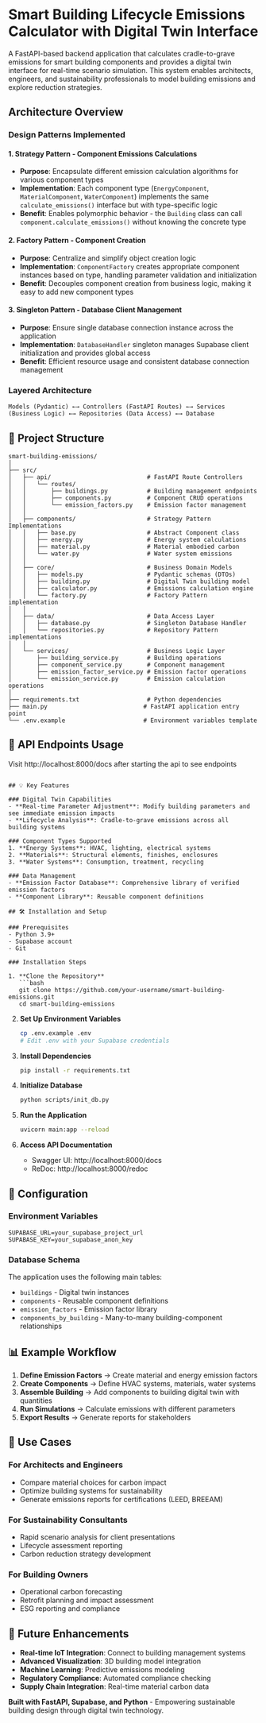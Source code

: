 # Smart Building Lifecycle Emissions Calculator with Digital Twin Interface

A FastAPI-based backend application that calculates cradle-to-grave emissions for smart building components and provides a digital twin interface for real-time scenario simulation. This system enables architects, engineers, and sustainability professionals to model building emissions and explore reduction strategies.

## Architecture Overview

### Design Patterns Implemented

#### 1. **Strategy Pattern** - Component Emissions Calculations
- **Purpose**: Encapsulate different emission calculation algorithms for various component types
- **Implementation**: Each component type (`EnergyComponent`, `MaterialComponent`, `WaterComponent`) implements the same `calculate_emissions()` interface but with type-specific logic
- **Benefit**: Enables polymorphic behavior - the `Building` class can call `component.calculate_emissions()` without knowing the concrete type

#### 2. **Factory Pattern** - Component Creation
- **Purpose**: Centralize and simplify object creation logic
- **Implementation**: `ComponentFactory` creates appropriate component instances based on type, handling parameter validation and initialization
- **Benefit**: Decouples component creation from business logic, making it easy to add new component types

#### 3. **Singleton Pattern** - Database Client Management
- **Purpose**: Ensure single database connection instance across the application
- **Implementation**: `DatabaseHandler` singleton manages Supabase client initialization and provides global access
- **Benefit**: Efficient resource usage and consistent database connection management

### Layered Architecture

```
Models (Pydantic) ←→ Controllers (FastAPI Routes) ←→ Services (Business Logic) ←→ Repositories (Data Access) ←→ Database
```

## 📁 Project Structure

```
smart-building-emissions/
│
├── src/
│   ├── api/                           # FastAPI Route Controllers
│   │   └── routes/
│   │       ├── buildings.py           # Building management endpoints
│   │       ├── components.py          # Component CRUD operations
│   │       └── emission_factors.py    # Emission factor management
│   │
│   ├── components/                    # Strategy Pattern Implementations
│   │   ├── base.py                    # Abstract Component class
│   │   ├── energy.py                  # Energy system calculations
│   │   ├── material.py                # Material embodied carbon
│   │   └── water.py                   # Water system emissions
│   │
│   ├── core/                          # Business Domain Models
│   │   ├── models.py                  # Pydantic schemas (DTOs)
│   │   ├── building.py                # Digital Twin building model
│   │   ├── calculator.py              # Emissions calculation engine
│   │   └── factory.py                 # Factory Pattern implementation
│   │
│   ├── data/                          # Data Access Layer
│   │   ├── database.py                # Singleton Database Handler
│   │   └── repositories.py            # Repository Pattern implementations
│   │
│   └── services/                      # Business Logic Layer
│       ├── building_service.py        # Building operations
│       ├── component_service.py       # Component management
│       ├── emission_factor_service.py # Emission factor operations
│       └── emission_service.py        # Emission calculation operations
│
├── requirements.txt                   # Python dependencies
├── main.py                           # FastAPI application entry point
└── .env.example                      # Environment variables template
```

## 🚀 API Endpoints Usage

Visit http://localhost:8000/docs after starting the api to see endpoints
```

## 💡 Key Features

### Digital Twin Capabilities
- **Real-time Parameter Adjustment**: Modify building parameters and see immediate emission impacts
- **Lifecycle Analysis**: Cradle-to-grave emissions across all building systems

### Component Types Supported
1. **Energy Systems**: HVAC, lighting, electrical systems
2. **Materials**: Structural elements, finishes, enclosures
3. **Water Systems**: Consumption, treatment, recycling

### Data Management
- **Emission Factor Database**: Comprehensive library of verified emission factors
- **Component Library**: Reusable component definitions

## 🛠️ Installation and Setup

### Prerequisites
- Python 3.9+
- Supabase account
- Git

### Installation Steps

1. **Clone the Repository**
   ```bash
   git clone https://github.com/your-username/smart-building-emissions.git
   cd smart-building-emissions
   ```

2. **Set Up Environment Variables**
   ```bash
   cp .env.example .env
   # Edit .env with your Supabase credentials
   ```

3. **Install Dependencies**
   ```bash
   pip install -r requirements.txt
   ```

4. **Initialize Database**
   ```bash
   python scripts/init_db.py
   ```

5. **Run the Application**
   ```bash
   uvicorn main:app --reload
   ```

6. **Access API Documentation**
   - Swagger UI: http://localhost:8000/docs
   - ReDoc: http://localhost:8000/redoc

## 🔧 Configuration

### Environment Variables
```env
SUPABASE_URL=your_supabase_project_url
SUPABASE_KEY=your_supabase_anon_key
```

### Database Schema
The application uses the following main tables:
- `buildings` - Digital twin instances
- `components` - Reusable component definitions  
- `emission_factors` - Emission factor library
- `components_by_building` - Many-to-many building-component relationships

## 📊 Example Workflow

1. **Define Emission Factors** → Create material and energy emission factors
2. **Create Components** → Define HVAC systems, materials, water systems
3. **Assemble Building** → Add components to building digital twin with quantities
4. **Run Simulations** → Calculate emissions with different parameters
6. **Export Results** → Generate reports for stakeholders

## 🎯 Use Cases

### For Architects and Engineers
- Compare material choices for carbon impact
- Optimize building systems for sustainability
- Generate emissions reports for certifications (LEED, BREEAM)

### For Sustainability Consultants
- Rapid scenario analysis for client presentations
- Lifecycle assessment reporting
- Carbon reduction strategy development

### For Building Owners
- Operational carbon forecasting
- Retrofit planning and impact assessment
- ESG reporting and compliance

## 🔮 Future Enhancements

- **Real-time IoT Integration**: Connect to building management systems
- **Advanced Visualization**: 3D building model integration
- **Machine Learning**: Predictive emissions modeling
- **Regulatory Compliance**: Automated compliance checking
- **Supply Chain Integration**: Real-time material carbon data

**Built with FastAPI, Supabase, and Python** - Empowering sustainable building design through digital twin technology.